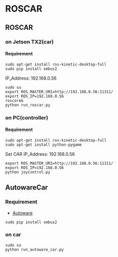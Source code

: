 # ROSCAR


## ROSCAR
### on Jetson TX2(car)
#### Requirement
```
sudo apt-get install ros-kinetic-desktop-full
sudo pip install smbus2
```
IP_Address: 192.168.0.56<br>
```
sudo su
export ROS_MASTER_URI=http://192.168.0.56:11311/
export ROS_IP=192.168.0.56
roscore&
python run_roscar.py
```

### on PC(controller)
#### Requirement
```
sudo apt-get install ros-kinetic-desktop-full
sudo apt-get install python-pygame
```
Set CAR IP_Address: 192.168.0.56<br>
```
export ROS_MASTER_URI=http://192.168.0.56:11311/
export ROS_IP=192.168.0.56
python joycontrol.py
```

## AutowareCar
### Requirement
* [Autoware](https://github.com/naisy/Autoware/tree/master/docker/JetsonTX2)
```
sudo pip install smbus2
```
### on car
```
sudo su
python run_autoware_car.py
```
